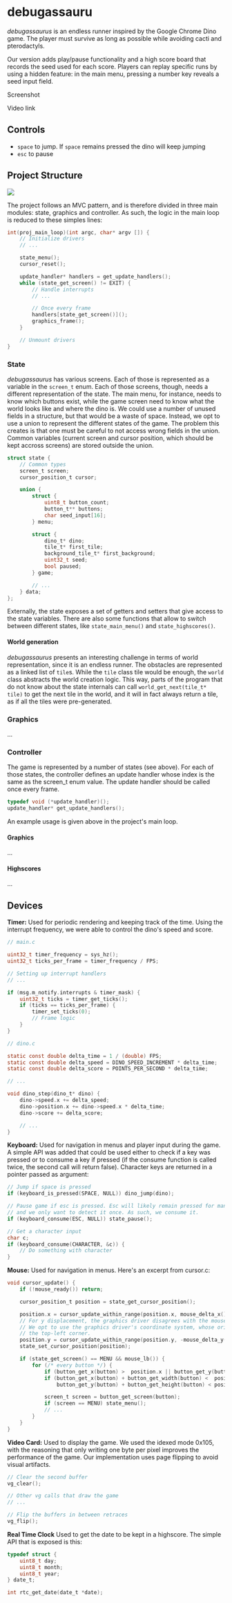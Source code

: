 # debugassauru

_debugassaurus_ is an endless runner inspired by the Google Chrome Dino game. The player must survive as long as possible while avoiding cacti and pterodactyls.

Our version adds play/pause functionality and a high score board that records the seed used for each score. Players can replay specific runs by using a hidden feature: in the main menu, pressing a number key reveals a seed input field.

Screenshot

Video link

## Controls

- `space` to jump. If `space` remains pressed the dino will keep jumping
- `esc` to pause

## Project Structure

![](./diagram.png)

The project follows an MVC pattern, and is therefore divided in three main modules: state, graphics and controller. As such, the logic in the main loop is reduced to these simples lines:

```c
int(proj_main_loop)(int argc, char* argv []) {
    // Initialize drivers
    // ...

    state_menu();
    cursor_reset();

    update_handler* handlers = get_update_handlers();
    while (state_get_screen() != EXIT) {
        // Handle interrupts
        // ...

        // Once every frame
        handlers[state_get_screen()]();
        graphics_frame();
    }

    // Unmount drivers
}
```

### State

_debugassaurus_ has various screens. Each of those is represented as a variable in the `screen_t` enum. Each of those screens, though, needs a different representation of the state. The main menu, for instance, needs to know which buttons exist, while the game screen need to know what the world looks like and where the dino is. We could use a number of unused fields in a structure, but that would be a waste of space. Instead, we opt to use a union to represent the different states of the game. The problem this creates is that one must be careful to not access wrong fields in the union. Common variables (current screen and cursor position, which should be kept accross screens) are stored outside the union.

```c
struct state {
    // Common types
    screen_t screen;
    cursor_position_t cursor;

    union {
        struct {
            uint8_t button_count;
            button_t** buttons;
            char seed_input[16];
        } menu;

        struct {
            dino_t* dino;
            tile_t* first_tile;
            background_tile_t* first_background;
            uint32_t seed;
            bool paused;
        } game;

        // ...
    } data;
};
```

Externally, the state exposes a set of getters and setters that give access to the state variables. There are also some functions that allow to switch between different states, like `state_main_menu()` and `state_highscores()`.

#### World generation

_debugassaurus_ presents an interesting challenge in terms of world representation, since it is an endless runner. The obstacles are represented as a linked list of `tile`s. While the `tile` class tile would be enough, the `world` class abstracts the world creation logic. This way, parts of the program that do not know about the state internals can call `world_get_next(tile_t* tile)` to get the next tile in the world, and it will in fact always return a tile, as if all the tiles were pre-generated.

### Graphics

...

### Controller

The game is represented by a number of states (see above). For each of those states, the controller defines an update handler whose index is the same as the screen_t enum value. The update handler should be called once every frame.

```c
typedef void (*update_handler)();
update_handler* get_update_handlers();
```

An example usage is given above in the project's main loop.

#### Graphics

...

#### Highscores

...

## Devices

**Timer:** Used for periodic rendering and keeping track of the time. Using the interrupt frequency, we were able to control the dino's speed and score.

```c
// main.c

uint32_t timer_frequency = sys_hz();
uint32_t ticks_per_frame = timer_frequency / FPS;

// Setting up interrupt handlers
// ...

if (msg.m_notify.interrupts & timer_mask) {
    uint32_t ticks = timer_get_ticks();
    if (ticks == ticks_per_frame) {
        timer_set_ticks(0);
        // Frame logic
    }
}

// dino.c

static const double delta_time = 1 / (double) FPS;
static const double delta_speed = DINO_SPEED_INCREMENT * delta_time;
static const double delta_score = POINTS_PER_SECOND * delta_time;

// ...

void dino_step(dino_t* dino) {
    dino->speed.x += delta_speed;
    dino->position.x += dino->speed.x * delta_time;
    dino->score += delta_score;

    // ...
}
```

**Keyboard:** Used for navigation in menus and player input during the game. A simple API was added that could be used either to check if a key was pressed or to consume a key if pressed (if the consume function is called twice, the second call will return false). Character keys are returned in a pointer passed as argument:

```c
// Jump if space is pressed
if (keyboard_is_pressed(SPACE, NULL)) dino_jump(dino);

// Pause game if esc is pressed. Esc will likely remain pressed for many frames
// and we only want to detect it once. As such, we consume it.
if (keyboard_consume(ESC, NULL)) state_pause();

// Get a character input
char c;
if (keyboard_consume(CHARACTER, &c)) {
    // Do something with character
}
```

**Mouse:** Used for navigation in menus. Here's an excerpt from cursor.c:

```c
void cursor_update() {
    if (!mouse_ready()) return;

    cursor_position_t position = state_get_cursor_position();

    position.x = cursor_update_within_range(position.x, mouse_delta_x(), vg_get_width() - 1);
    // For y displacement, the graphics driver disagrees with the mouse driver.
    // We opt to use the graphics driver's coordinate system, whose origin is at
    // the top-left corner.
    position.y = cursor_update_within_range(position.y, -mouse_delta_y(), vg_get_height() - 1);
    state_set_cursor_position(position);

    if (state_get_screen() == MENU && mouse_lb()) {
        for (/* every button */) {
            if (button_get_x(button) >  position.x || button_get_y(button) > position.y) continue;
            if (button_get_x(button) + button_get_width(button) <  position.x ||
                button_get_y(button) + button_get_height(button) < position.y) continue;

            screen_t screen = button_get_screen(button);
            if (screen == MENU) state_menu();
            // ...
        }
    }
}
```

**Video Card:** Used to display the game. We used the idexed mode 0x105, with the reasoning that only writing one byte per pixel improves the performance of the game. Our implementation uses page flipping to avoid visual artifacts.

```c
// Clear the second buffer
vg_clear();

// Other vg calls that draw the game
// ...

// Flip the buffers in between retraces
vg_flip();
```

**Real Time Clock** Used to get the date to be kept in a highscore. The simple API that is exposed is this:

```c
typedef struct {
    uint8_t day;
    uint8_t month;
    uint8_t year;
} date_t;

int rtc_get_date(date_t *date);
```
